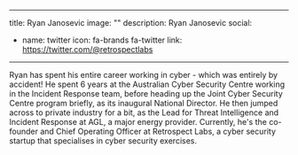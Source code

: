 
---
title: Ryan Janosevic
image: ""
description: Ryan Janosevic
social:


  - name: twitter
    icon: fa-brands fa-twitter
    link: https://twitter.com/@retrospectlabs



---

Ryan has spent his entire career working in cyber - which was entirely by accident! He spent 6 years at the Australian Cyber Security Centre working in the Incident Response team, before heading up the Joint Cyber Security Centre program briefly, as its inaugural National Director. He then jumped across to private industry for a bit, as the Lead for Threat Intelligence and Incident Response at AGL, a major energy provider. Currently, he's the co-founder and Chief Operating Officer at Retrospect Labs, a cyber security startup that specialises in cyber security exercises.